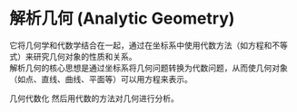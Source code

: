 # 解析几何 (Analytic Geometry)

它将几何学和代数学结合在一起，通过在坐标系中使用代数方法（如方程和不等式）来研究几何对象的性质和关系。  
解析几何的核心思想是通过坐标系将几何问题转换为代数问题，从而使几何对象（如点、直线、曲线、平面等）可以用方程来表示。   

几何代数化 然后用代数的方法对几何进行分析。  